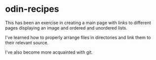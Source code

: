 # odin-recipes
This has been an exercise in creating a main page with links to different pages displaying an image and ordered and unordered lists.

I've learned how to properly arrange files in directories and link them to their relevant source.

I've also become more acquainted with git.